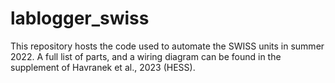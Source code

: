 # lablogger_swiss

This repository hosts the code used to automate the SWISS units in summer 2022. A full list of parts, and a wiring diagram can be found in the supplement of Havranek et al., 2023 (HESS). 
